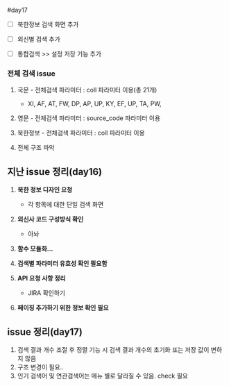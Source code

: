 #day17

- [ ] 북한정보 검색 화면 추가
- [ ] 외신별 검색 추가
- [ ] 통합검색 >> 설정 저장 기능 추가


### 전체 검색 issue
1. 국문 - 전체검색 파라미터 : coll 파라미터 이용(총 21개)
    - XI, AF, AT, FW, DP, AP, UP, KY, EF, UP, TA, PW,

1. 영문 - 전체검색 파라미터 : source_code 파라미터 이용
1. 북한정보 - 전체검색 파라미터 : coll 파라미터 이용
1. 전체 구조 파악

## 지난 issue 정리(day16)
1. **북한 정보 디자인 요청**
    - 각 항목에 대한 단일 검색 화면
1. **외신사 코드 구성방식 확인**
    - 아놔
1. **함수 모듈화...**

1. **검색별 파라미터 유효성 확인 필요함**
1. **API 요청 사항 정리**
    - JIRA 확인하기
1. **페이징 추가하기 위한 정보 확인 필요**

## issue 정리(day17)
1. 검색 결과 개수 조절 후 정렬 기능 시 검색 결과 개수의 초기화 또는 저장 값이 변하지 않음
1. 구조 변경이 필요..
1. 인기 검색어 및 연관검색어는 메뉴 별로 달라질 수 있음. check 필요
